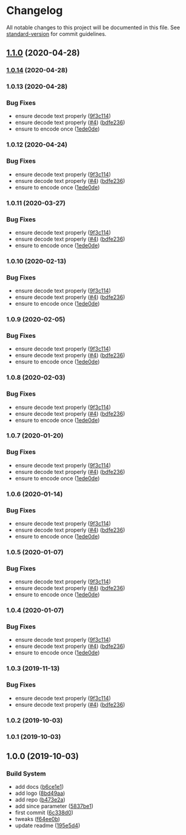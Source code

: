 # Changelog

All notable changes to this project will be documented in this file. See [standard-version](https://github.com/conventional-changelog/standard-version) for commit guidelines.

## [1.1.0](https://github.com/Kikobeats/incidents/compare/v1.0.13...v1.1.0) (2020-04-28)

### [1.0.14](https://github.com/Kikobeats/incidents/compare/v1.0.13...v1.0.14) (2020-04-28)

### 1.0.13 (2020-04-28)


### Bug Fixes

* ensure decode text properly ([9f3c114](https://github.com/Kikobeats/incidents/commit/9f3c1148c29a7ab15cd1c876968a0d7ab3c3b705))
* ensure decode text properly ([#4](https://github.com/Kikobeats/incidents/issues/4)) ([bdfe236](https://github.com/Kikobeats/incidents/commit/bdfe23695b2f96a956210b95a671c92e60d6a792))
* ensure to encode once ([1ede0de](https://github.com/Kikobeats/incidents/commit/1ede0de15f6504f3d3ca8b2b7c24619bd28c8848))

### 1.0.12 (2020-04-24)


### Bug Fixes

* ensure decode text properly ([9f3c114](https://github.com/Kikobeats/incidents/commit/9f3c1148c29a7ab15cd1c876968a0d7ab3c3b705))
* ensure decode text properly ([#4](https://github.com/Kikobeats/incidents/issues/4)) ([bdfe236](https://github.com/Kikobeats/incidents/commit/bdfe23695b2f96a956210b95a671c92e60d6a792))
* ensure to encode once ([1ede0de](https://github.com/Kikobeats/incidents/commit/1ede0de15f6504f3d3ca8b2b7c24619bd28c8848))

### 1.0.11 (2020-03-27)


### Bug Fixes

* ensure decode text properly ([9f3c114](https://github.com/Kikobeats/incidents/commit/9f3c1148c29a7ab15cd1c876968a0d7ab3c3b705))
* ensure decode text properly ([#4](https://github.com/Kikobeats/incidents/issues/4)) ([bdfe236](https://github.com/Kikobeats/incidents/commit/bdfe23695b2f96a956210b95a671c92e60d6a792))
* ensure to encode once ([1ede0de](https://github.com/Kikobeats/incidents/commit/1ede0de15f6504f3d3ca8b2b7c24619bd28c8848))

### 1.0.10 (2020-02-13)


### Bug Fixes

* ensure decode text properly ([9f3c114](https://github.com/Kikobeats/incidents/commit/9f3c1148c29a7ab15cd1c876968a0d7ab3c3b705))
* ensure decode text properly ([#4](https://github.com/Kikobeats/incidents/issues/4)) ([bdfe236](https://github.com/Kikobeats/incidents/commit/bdfe23695b2f96a956210b95a671c92e60d6a792))
* ensure to encode once ([1ede0de](https://github.com/Kikobeats/incidents/commit/1ede0de15f6504f3d3ca8b2b7c24619bd28c8848))

### 1.0.9 (2020-02-05)


### Bug Fixes

* ensure decode text properly ([9f3c114](https://github.com/Kikobeats/incidents/commit/9f3c1148c29a7ab15cd1c876968a0d7ab3c3b705))
* ensure decode text properly ([#4](https://github.com/Kikobeats/incidents/issues/4)) ([bdfe236](https://github.com/Kikobeats/incidents/commit/bdfe23695b2f96a956210b95a671c92e60d6a792))
* ensure to encode once ([1ede0de](https://github.com/Kikobeats/incidents/commit/1ede0de15f6504f3d3ca8b2b7c24619bd28c8848))

### 1.0.8 (2020-02-03)


### Bug Fixes

* ensure decode text properly ([9f3c114](https://github.com/Kikobeats/incidents/commit/9f3c1148c29a7ab15cd1c876968a0d7ab3c3b705))
* ensure decode text properly ([#4](https://github.com/Kikobeats/incidents/issues/4)) ([bdfe236](https://github.com/Kikobeats/incidents/commit/bdfe23695b2f96a956210b95a671c92e60d6a792))
* ensure to encode once ([1ede0de](https://github.com/Kikobeats/incidents/commit/1ede0de15f6504f3d3ca8b2b7c24619bd28c8848))

### 1.0.7 (2020-01-20)


### Bug Fixes

* ensure decode text properly ([9f3c114](https://github.com/Kikobeats/incidents/commit/9f3c1148c29a7ab15cd1c876968a0d7ab3c3b705))
* ensure decode text properly ([#4](https://github.com/Kikobeats/incidents/issues/4)) ([bdfe236](https://github.com/Kikobeats/incidents/commit/bdfe23695b2f96a956210b95a671c92e60d6a792))
* ensure to encode once ([1ede0de](https://github.com/Kikobeats/incidents/commit/1ede0de15f6504f3d3ca8b2b7c24619bd28c8848))

### 1.0.6 (2020-01-14)


### Bug Fixes

* ensure decode text properly ([9f3c114](https://github.com/Kikobeats/incidents/commit/9f3c1148c29a7ab15cd1c876968a0d7ab3c3b705))
* ensure decode text properly ([#4](https://github.com/Kikobeats/incidents/issues/4)) ([bdfe236](https://github.com/Kikobeats/incidents/commit/bdfe23695b2f96a956210b95a671c92e60d6a792))
* ensure to encode once ([1ede0de](https://github.com/Kikobeats/incidents/commit/1ede0de15f6504f3d3ca8b2b7c24619bd28c8848))

### 1.0.5 (2020-01-07)


### Bug Fixes

* ensure decode text properly ([9f3c114](https://github.com/Kikobeats/incidents/commit/9f3c1148c29a7ab15cd1c876968a0d7ab3c3b705))
* ensure decode text properly ([#4](https://github.com/Kikobeats/incidents/issues/4)) ([bdfe236](https://github.com/Kikobeats/incidents/commit/bdfe23695b2f96a956210b95a671c92e60d6a792))
* ensure to encode once ([1ede0de](https://github.com/Kikobeats/incidents/commit/1ede0de15f6504f3d3ca8b2b7c24619bd28c8848))

### 1.0.4 (2020-01-07)


### Bug Fixes

* ensure decode text properly ([9f3c114](https://github.com/Kikobeats/incidents/commit/9f3c1148c29a7ab15cd1c876968a0d7ab3c3b705))
* ensure decode text properly ([#4](https://github.com/Kikobeats/incidents/issues/4)) ([bdfe236](https://github.com/Kikobeats/incidents/commit/bdfe23695b2f96a956210b95a671c92e60d6a792))
* ensure to encode once ([1ede0de](https://github.com/Kikobeats/incidents/commit/1ede0de15f6504f3d3ca8b2b7c24619bd28c8848))

### 1.0.3 (2019-11-13)


### Bug Fixes

* ensure decode text properly ([9f3c114](https://github.com/Kikobeats/incidents/commit/9f3c1148c29a7ab15cd1c876968a0d7ab3c3b705))
* ensure decode text properly ([#4](https://github.com/Kikobeats/incidents/issues/4)) ([bdfe236](https://github.com/Kikobeats/incidents/commit/bdfe23695b2f96a956210b95a671c92e60d6a792))

### 1.0.2 (2019-10-03)

### 1.0.1 (2019-10-03)

## 1.0.0 (2019-10-03)


### Build System

* add docs ([b6ce1e1](https://github.com/Kikobeats/incidents/commit/b6ce1e1))
* add logo ([8bd49aa](https://github.com/Kikobeats/incidents/commit/8bd49aa))
* add repo ([b473e2a](https://github.com/Kikobeats/incidents/commit/b473e2a))
* add since parameter ([5837be1](https://github.com/Kikobeats/incidents/commit/5837be1))
* first commit ([6c338d0](https://github.com/Kikobeats/incidents/commit/6c338d0))
* tweaks ([f64ee0b](https://github.com/Kikobeats/incidents/commit/f64ee0b))
* update readme ([195e5d4](https://github.com/Kikobeats/incidents/commit/195e5d4))
